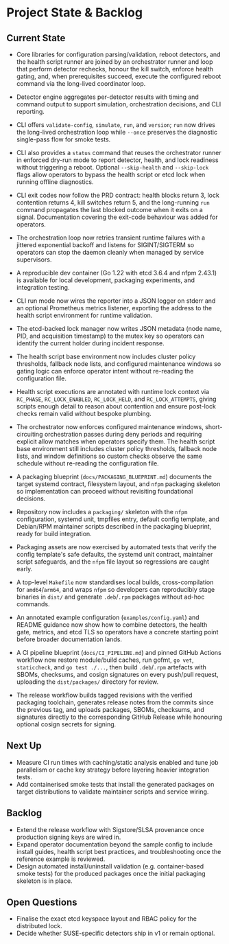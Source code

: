 # Project State & Backlog

## Current State
- Core libraries for configuration parsing/validation, reboot detectors, and the
  health script runner are joined by an orchestrator runner and loop that perform
  detector rechecks, honour the kill switch, enforce health gating, and, when
  prerequisites succeed, execute the configured reboot command via the long-lived
  coordinator loop.
- Detector engine aggregates per-detector results with timing and command output
  to support simulation, orchestration decisions, and CLI reporting.
- CLI offers `validate-config`, `simulate`, `run`, and `version`; `run` now drives
  the long-lived orchestration loop while `--once` preserves the diagnostic
  single-pass flow for smoke tests.
- CLI also provides a `status` command that reuses the orchestrator runner in
  enforced dry-run mode to report detector, health, and lock readiness without
  triggering a reboot.  Optional `--skip-health` and `--skip-lock` flags allow
  operators to bypass the health script or etcd lock when running offline
  diagnostics.
- CLI exit codes now follow the PRD contract: health blocks return 3, lock
  contention returns 4, kill switches return 5, and the long-running `run`
  command propagates the last blocked outcome when it exits on a signal.
  Documentation covering the exit-code behaviour was added for operators.
- The orchestration loop now retries transient runtime failures with a
  jittered exponential backoff and listens for SIGINT/SIGTERM so operators can
  stop the daemon cleanly when managed by service supervisors.
- A reproducible dev container (Go 1.22 with etcd 3.6.4 and nfpm 2.43.1) is
  available for local development, packaging experiments, and integration
  testing.
- CLI run mode now wires the reporter into a JSON logger on stderr and an
  optional Prometheus metrics listener, exporting the address to the health
  script environment for runtime validation.
- The etcd-backed lock manager now writes JSON metadata (node name, PID, and
  acquisition timestamp) to the mutex key so operators can identify the
  current holder during incident response.
- The health script base environment now includes cluster policy thresholds,
  fallback node lists, and configured maintenance windows so gating logic can
  enforce operator intent without re-reading the configuration file.
- Health script executions are annotated with runtime lock context via
  `RC_PHASE`, `RC_LOCK_ENABLED`, `RC_LOCK_HELD`, and `RC_LOCK_ATTEMPTS`, giving
  scripts enough detail to reason about contention and ensure post-lock checks
  remain valid without bespoke plumbing.
- The orchestrator now enforces configured maintenance windows, short-circuiting
  orchestration passes during deny periods and requiring explicit allow matches
  when operators specify them.  The health script base environment still
  includes cluster policy thresholds, fallback node lists, and window
  definitions so custom checks observe the same schedule without re-reading the
  configuration file.
- A packaging blueprint (`docs/PACKAGING_BLUEPRINT.md`) documents the target
  systemd contract, filesystem layout, and `nfpm` packaging skeleton so
  implementation can proceed without revisiting foundational decisions.
- Repository now includes a `packaging/` skeleton with the `nfpm` configuration,
  systemd unit, tmpfiles entry, default config template, and Debian/RPM
  maintainer scripts described in the packaging blueprint, ready for build
  integration.
- Packaging assets are now exercised by automated tests that verify the config
  template's safe defaults, the systemd unit contract, maintainer script
  safeguards, and the `nfpm` file layout so regressions are caught early.
- A top-level `Makefile` now standardises local builds, cross-compilation for
  `amd64`/`arm64`, and wraps `nfpm` so developers can reproducibly stage
  binaries in `dist/` and generate `.deb`/`.rpm` packages without ad-hoc
  commands.
- An annotated example configuration (`examples/config.yaml`) and README
  guidance now show how to combine detectors, the health gate, metrics, and
  etcd TLS so operators have a concrete starting point before broader
  documentation lands.

- A CI pipeline blueprint (`docs/CI_PIPELINE.md`) and pinned GitHub Actions
  workflow now restore module/build caches, run gofmt, `go vet`,
  `staticcheck`, and `go test ./...`, then build `.deb`/`.rpm` artefacts with
  SBOMs, checksums, and cosign signatures on every push/pull request,
  uploading the `dist/packages/` directory for review.
- The release workflow builds tagged revisions with the verified packaging
  toolchain, generates release notes from the commits since the previous tag,
  and uploads packages, SBOMs, checksums, and signatures directly to the
  corresponding GitHub Release while honouring optional cosign secrets for
  signing.

## Next Up
- Measure CI run times with caching/static analysis enabled and tune job
  parallelism or cache key strategy before layering heavier integration tests.
- Add containerised smoke tests that install the generated packages on target
  distributions to validate maintainer scripts and service wiring.

## Backlog
- Extend the release workflow with Sigstore/SLSA provenance once production
  signing keys are wired in.
- Expand operator documentation beyond the sample config to include install
  guides, health script best practices, and troubleshooting once the reference
  example is reviewed.
- Design automated install/uninstall validation (e.g. container-based smoke
  tests) for the produced packages once the initial packaging skeleton is in
  place.

## Open Questions
- Finalise the exact etcd keyspace layout and RBAC policy for the distributed lock.
- Decide whether SUSE-specific detectors ship in v1 or remain optional.
